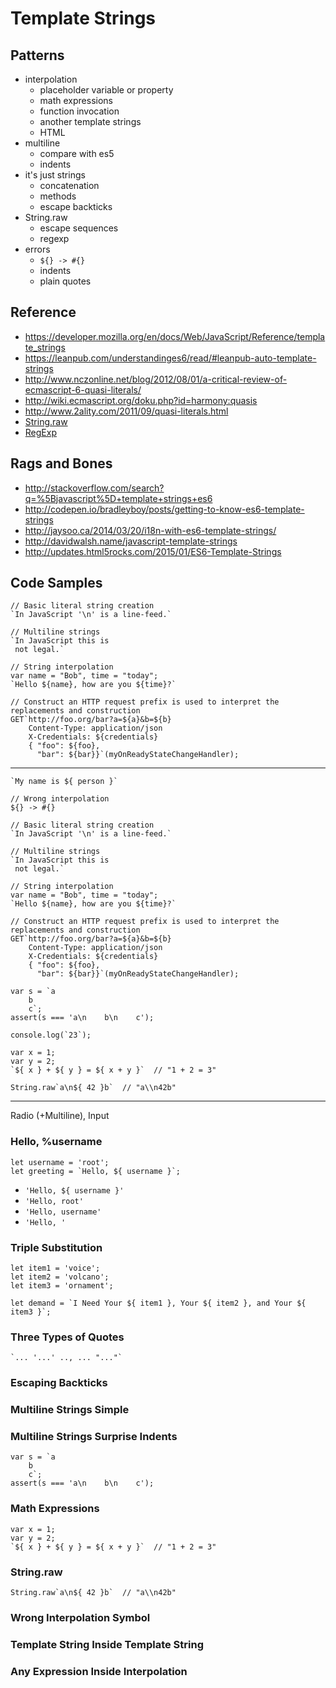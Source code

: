 Template Strings
================

## Patterns
- interpolation
    + placeholder variable or property
    + math expressions
    + function invocation
    + another template strings
    + HTML
- multiline
    + compare with es5
    + indents
- it's just strings
    + concatenation
    + methods
    + escape backticks
- String.raw
    + escape sequences
    + regexp
- errors
    + `${} -> #{}`
    + indents
    + plain quotes


## Reference
- https://developer.mozilla.org/en/docs/Web/JavaScript/Reference/template_strings
- https://leanpub.com/understandinges6/read/#leanpub-auto-template-strings
- http://www.nczonline.net/blog/2012/08/01/a-critical-review-of-ecmascript-6-quasi-literals/
- http://wiki.ecmascript.org/doku.php?id=harmony:quasis
- http://www.2ality.com/2011/09/quasi-literals.html
- [String.raw](https://developer.mozilla.org/en-US/docs/Web/JavaScript/Reference/Global_Objects/String/raw)
- [RegExp](http://www.2ality.com/2012/12/template-strings-xregexp.html)


## Rags and Bones
- http://stackoverflow.com/search?q=%5Bjavascript%5D+template+strings+es6
- http://codepen.io/bradleyboy/posts/getting-to-know-es6-template-strings
- http://jaysoo.ca/2014/03/20/i18n-with-es6-template-strings/
- http://davidwalsh.name/javascript-template-strings
- http://updates.html5rocks.com/2015/01/ES6-Template-Strings


## Code Samples

    // Basic literal string creation
    `In JavaScript '\n' is a line-feed.`

    // Multiline strings
    `In JavaScript this is
     not legal.`

    // String interpolation
    var name = "Bob", time = "today";
    `Hello ${name}, how are you ${time}?`

    // Construct an HTTP request prefix is used to interpret the replacements and construction
    GET`http://foo.org/bar?a=${a}&b=${b}
        Content-Type: application/json
        X-Credentials: ${credentials}
        { "foo": ${foo},
          "bar": ${bar}}`(myOnReadyStateChangeHandler);

---

    `My name is ${ person }`

    // Wrong interpolation
    ${} -> #{}

    // Basic literal string creation
    `In JavaScript '\n' is a line-feed.`

    // Multiline strings
    `In JavaScript this is
     not legal.`

    // String interpolation
    var name = "Bob", time = "today";
    `Hello ${name}, how are you ${time}?`

    // Construct an HTTP request prefix is used to interpret the replacements and construction
    GET`http://foo.org/bar?a=${a}&b=${b}
        Content-Type: application/json
        X-Credentials: ${credentials}
        { "foo": ${foo},
          "bar": ${bar}}`(myOnReadyStateChangeHandler);

    var s = `a
        b
        c`;
    assert(s === 'a\n    b\n    c');

    console.log(`23`);

    var x = 1;
    var y = 2;
    `${ x } + ${ y } = ${ x + y }`  // "1 + 2 = 3"

    String.raw`a\n${ 42 }b`  // "a\\n42b"


---

Radio (+Multiline), Input

### Hello, %username
    let username = 'root';
    let greeting = `Hello, ${ username }`;

- `'Hello, ${ username }'`
- `'Hello, root'`
- `'Hello, username'`
- `'Hello, '`

### Triple Substitution
    let item1 = 'voice';
    let item2 = 'volcano';
    let item3 = 'ornament';
    
    let demand = `I Need Your ${ item1 }, Your ${ item2 }, and Your ${ item3 }`;

### Three Types of Quotes
    `... '...' .., ... "..."`

### Escaping Backticks

### Multiline Strings Simple
### Multiline Strings Surprise Indents
    var s = `a
        b
        c`;
    assert(s === 'a\n    b\n    c');

### Math Expressions
    var x = 1;
    var y = 2;
    `${ x } + ${ y } = ${ x + y }`  // "1 + 2 = 3"

### String.raw
    String.raw`a\n${ 42 }b`  // "a\\n42b"

### Wrong Interpolation Symbol
### Template String Inside Template String
### Any Expression Inside Interpolation